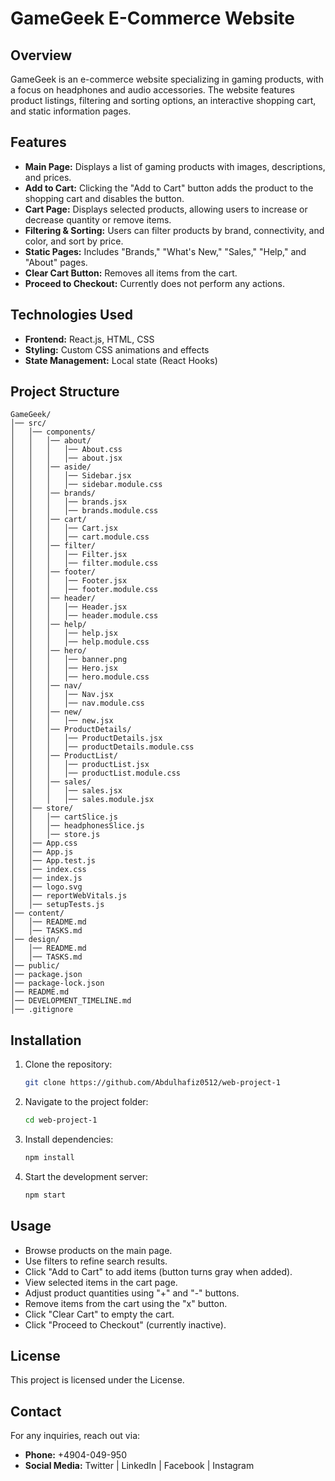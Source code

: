 # GameGeek E-Commerce Website

## Overview
GameGeek is an e-commerce website specializing in gaming products, with a focus on headphones and audio accessories. The website features product listings, filtering and sorting options, an interactive shopping cart, and static information pages.

## Features
- **Main Page:** Displays a list of gaming products with images, descriptions, and prices.
- **Add to Cart:** Clicking the "Add to Cart" button adds the product to the shopping cart and disables the button.
- **Cart Page:** Displays selected products, allowing users to increase or decrease quantity or remove items.
- **Filtering & Sorting:** Users can filter products by brand, connectivity, and color, and sort by price.
- **Static Pages:** Includes "Brands," "What's New," "Sales," "Help," and "About" pages.
- **Clear Cart Button:** Removes all items from the cart.
- **Proceed to Checkout:** Currently does not perform any actions.

## Technologies Used
- **Frontend:** React.js, HTML, CSS
- **Styling:** Custom CSS animations and effects
- **State Management:** Local state (React Hooks)

## Project Structure
```
GameGeek/
│── src/
│   │── components/
│   │   │── about/
│   │   │   │── About.css
│   │   │   │── about.jsx
│   │   │── aside/
│   │   │   │── Sidebar.jsx
│   │   │   │── sidebar.module.css
│   │   │── brands/
│   │   │   │── brands.jsx
│   │   │   │── brands.module.css
│   │   │── cart/
│   │   │   │── Cart.jsx
│   │   │   │── cart.module.css
│   │   │── filter/
│   │   │   │── Filter.jsx
│   │   │   │── filter.module.css
│   │   │── footer/
│   │   │   │── Footer.jsx
│   │   │   │── footer.module.css
│   │   │── header/
│   │   │   │── Header.jsx
│   │   │   │── header.module.css
│   │   │── help/
│   │   │   │── help.jsx
│   │   │   │── help.module.css
│   │   │── hero/
│   │   │   │── banner.png
│   │   │   │── Hero.jsx
│   │   │   │── hero.module.css
│   │   │── nav/
│   │   │   │── Nav.jsx
│   │   │   │── nav.module.css
│   │   │── new/
│   │   │   │── new.jsx
│   │   │── ProductDetails/
│   │   │   │── ProductDetails.jsx
│   │   │   │── productDetails.module.css
│   │   │── ProductList/
│   │   │   │── productList.jsx
│   │   │   │── productList.module.css
│   │   │── sales/
│   │   │   │── sales.jsx
│   │   │   │── sales.module.jsx
│   │── store/
│   │   │── cartSlice.js
│   │   │── headphonesSlice.js
│   │   │── store.js
│   │── App.css
│   │── App.js
│   │── App.test.js
│   │── index.css
│   │── index.js
│   │── logo.svg
│   │── reportWebVitals.js
│   │── setupTests.js
│── content/
│   │── README.md
│   │── TASKS.md
│── design/
│   │── README.md
│   │── TASKS.md
│── public/
│── package.json
│── package-lock.json
│── README.md
│── DEVELOPMENT_TIMELINE.md
│── .gitignore

```

## Installation
1. Clone the repository:
   ```bash
   git clone https://github.com/Abdulhafiz0512/web-project-1
   ```
2. Navigate to the project folder:
   ```bash
   cd web-project-1
   ```
3. Install dependencies:
   ```bash
   npm install
   ```
4. Start the development server:
   ```bash
   npm start
   ```

## Usage
- Browse products on the main page.
- Use filters to refine search results.
- Click "Add to Cart" to add items (button turns gray when added).
- View selected items in the cart page.
- Adjust product quantities using "+" and "-" buttons.
- Remove items from the cart using the "x" button.
- Click "Clear Cart" to empty the cart.
- Click "Proceed to Checkout" (currently inactive).

## License
This project is licensed under the License.

## Contact
For any inquiries, reach out via:
- **Phone:** +4904-049-950
- **Social Media:** Twitter | LinkedIn | Facebook | Instagram
